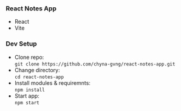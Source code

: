 ### React Notes App
- React
- Vite

### Dev Setup
- Clone repo:  
    ``
    git clone https://github.com/chyna-gvng/react-notes-app.git
    ``
- Change directory:  
    ``
    cd react-notes-app
    ``
- Install modules & requiremnts:  
    ``
    npm install
    ``
- Start app:  
    ``
    npm start
    ``